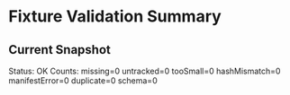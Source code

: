 # Fixture Validation Summary

## Current Snapshot
Status: OK
Counts: missing=0 untracked=0 tooSmall=0 hashMismatch=0 manifestError=0 duplicate=0 schema=0

